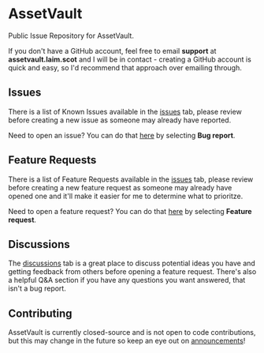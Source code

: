 # AssetVault
Public Issue Repository for AssetVault.

If you don't have a GitHub account, feel free to email **support** at **assetvault.laim.scot** and I will be in contact - creating a GitHub account is quick and easy, so I'd recommend that approach over emailing through.

## Issues
There is a list of Known Issues available in the [issues](https://github.com/Laim/AVPUB/issues) tab, please review before creating a new issue as someone may already have reported.

Need to open an issue?  You can do that [here](https://github.com/Laim/AVPUB/issues/new/choose) by selecting **Bug report**.

## Feature Requests
There is a list of Feature Requests available in the [issues](https://github.com/Laim/AVPUB/issues) tab, please review before creating a new feature request as someone may already have opened one and it'll make it easier for me to determine what to prioritze.

Need to open a feature request?  You can do that [here](https://github.com/Laim/AVPUB/issues/new/choose) by selecting **Feature request**.

## Discussions
The [discussions](https://github.com/Laim/AVPUB/discussions) tab is a great place to discuss potential ideas you have and getting feedback from others before opening a feature request.  There's also a helpful Q&A section if you have any questions you want answered, that isn't a bug report.

## Contributing
AssetVault is currently closed-source and is not open to code contributions, but this may change in the future so keep an eye out on [announcements](https://github.com/Laim/AVPUB/discussions/categories/announcements)!

